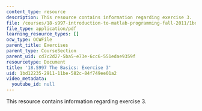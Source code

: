 ```yaml
---
content_type: resource
description: This resource contains information regarding exercise 3.
file: /courses/18-s997-introduction-to-matlab-programming-fall-2011/1bd12235291111be582c84f749ee01a2_MIT18_S997F11_Exercise_3.pdf
file_type: application/pdf
learning_resource_types: []
ocw_type: OCWFile
parent_title: Exercises
parent_type: CourseSection
parent_uid: cd7c2d27-5ba5-e73e-6cc6-551edae9359f
resourcetype: Document
title: '18.S997 The Basics: Exercise 3'
uid: 1bd12235-2911-11be-582c-84f749ee01a2
video_metadata:
  youtube_id: null
---
```

This resource contains information regarding exercise 3.